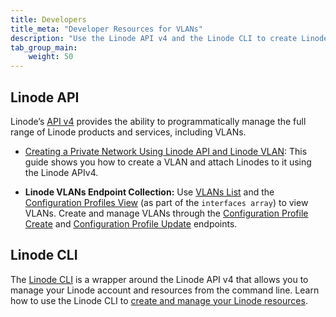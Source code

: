 ```yaml
---
title: Developers
title_meta: "Developer Resources for VLANs"
description: "Use the Linode API v4 and the Linode CLI to create Linode Virtual LANs. You can create secure and private networks in the cloud using Linode Virtual LANs."
tab_group_main:
    weight: 50
---
```


## Linode API

Linode’s [API v4](/docs/api) provides the ability to programmatically manage the full range of Linode products and services, including VLANs.

- [Creating a Private Network Using Linode API and Linode VLAN](/docs/products/networking/vlans/guides/manage-vlans-using-linode-api/): This guide shows you how to create a VLAN and attach Linodes to it using the Linode APIv4.

-  **Linode VLANs Endpoint Collection:** Use [VLANs List](/docs/api/networking/vlans-list/) and the [Configuration Profiles View](/docs/api/linode-instances/configuration-profile-view/) (as part of the `interfaces array`) to view VLANs. Create and manage VLANs through the [Configuration Profile Create](/docs/api/linode-instances/configuration-profile-create/) and [Configuration Profile Update](/docs/api/linode-instances/configuration-profile-update/) endpoints.

## Linode CLI

The [Linode CLI](https://github.com/linode/linode-cli) is a wrapper around the Linode API v4 that allows you to manage your Linode account and resources from the command line. Learn how to use the Linode CLI to [create and manage your Linode resources](/docs/products/tools/cli/get-started/).
